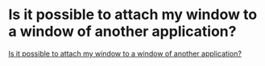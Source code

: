 # Is it possible to attach my window to a window of another application?

[Is it possible to attach my window to a window of another application?
](https://stackoverflow.com/questions/20604672/is-it-possible-to-attach-my-window-to-a-window-of-another-application)